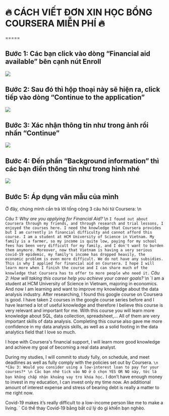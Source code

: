 # 🔥 CÁCH VIẾT ĐƠN XIN HỌC BỔNG COURSERA MIỄN PHÍ 🔥
=====
## Bước 1: Các bạn click vào dòng “Financial aid available” bên cạnh nút Enroll 
<img src = "https://i.imgur.com/DgZb82j.png">

## Bước 2: Sau đó thì hộp thoại này sẽ hiện ra, click tiếp vào dòng “Continue to the application” 
<img src = "https://cdn.ivolunteervietnam.com/wp-content/uploads/2021/07/26094024/223125794_324179769129857_3267521119492771409_n.jpg">

## Bước 3: Xác nhận thông tin như trong ảnh rồi nhấn “Continue”
<img src = "https://cdn.ivolunteervietnam.com/wp-content/uploads/2021/07/26094023/216426533_324179775796523_4030244886338074403_n.jpg">

## Bước 4: Đến phần “Background information” thì các bạn điền thông tin như trong hình nhé
<img src = "https://cdn.ivolunteervietnam.com/wp-content/uploads/2021/07/26094251/217578875_324179865796514_7723955443087358651_n-1-768x406.jpg">

## Bước 5: Áp dụng văn mẫu của mình
Ở đây, chúng mình cần trả lời tổng cộng 3 câu hỏi từ Coursera: \n

*Câu 1: Why are you applying for Financial Aid?* \n
` I found out about Coursera through my friends, and through research and trial lessons, I enjoyed the courses here. I need the knowledge that Coursera provides but I am currently in financial difficulty and cannot afford this course. I am a student at HCM University of Science in Vietnam. My family is a farmer, so my income is quite low, paying for my school fees has been very difficult for my family, and I don't want to burden them anymore. Moreover, now that Vietnam is having a very serious covid-19 epidemic, my family's income has dropped heavily, the economic problem is even more difficult. We do not have any subsidies. This is why I applied for financial aid on Coursera. I hope I will learn more when I finish the course and I can share much of the knowledge that Coursera has to offer to more people who need it. `
*Câu 2: How will taking this course help you achieve your career goals?* \n
`I am a student at HCM University of Science in Vietnam, majoring in economics. And now I am learning and want to improve my knowledge about the data analysis industry. After researching, I found this google course on Coursera is good. I have taken 2 courses in the google course series before and I have learned a lot of useful knowledge and therefore I believe this course is very relevant and important for me. With this course you will learn more knowledge about SQL, data collection, spreadsheet,... All of them are very important skills of data analysis. Completing this course also gave me more confidence in my data analysis skills, as well as a solid footing in the data analytics field that I love so much.

I hope with Coursera's financial support, I will learn more good knowledge and achieve my goal of becoming a real data analyst.

During my studies, I will commit to study fully, on schedule, and meet deadlines as well as fully comply with the policies set out by Coursera. ` \n
*Câu 3: Would you consider using a low-interest loan to pay for your courses?* \n
Các bạn nhớ tick vào NO ở ô chọn YES OR NO này, tức là bạn không chấp nhận khoảng vay tro khóa học.
` I don’t have enough money to invest in my education, I can invest only my time now. An additional amount of interest expense and stress of bearing debt is really a matter to me right now.

Covid-19 makes it’s really difficult to a low-income person like me to make a living. `
Có thể thay Covid-19 bằng bất cứ lý do gì khiến bạn nghèo.
